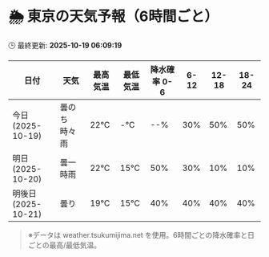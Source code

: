 # 🌦️ 東京の天気予報（6時間ごと）

🕒 最終更新: **2025-10-19 06:09:19**

| 日付 | 天気 | 最高気温 | 最低気温 | 降水確率 0-6 | 6-12 | 12-18 | 18-24 |
|------|------|----------|----------|------------|------|------|------|
| 今日 (2025-10-19) | 曇のち時々雨 | 22℃ | -℃ | --% | 30% | 50% | 50% |
| 明日 (2025-10-20) | 曇一時雨 | 22℃ | 15℃ | 50% | 30% | 10% | 10% |
| 明後日 (2025-10-21) | 曇り | 19℃ | 15℃ | 40% | 40% | 40% | 40% |

> ※データは weather.tsukumijima.net を使用。6時間ごとの降水確率と日ごとの最高/最低気温。